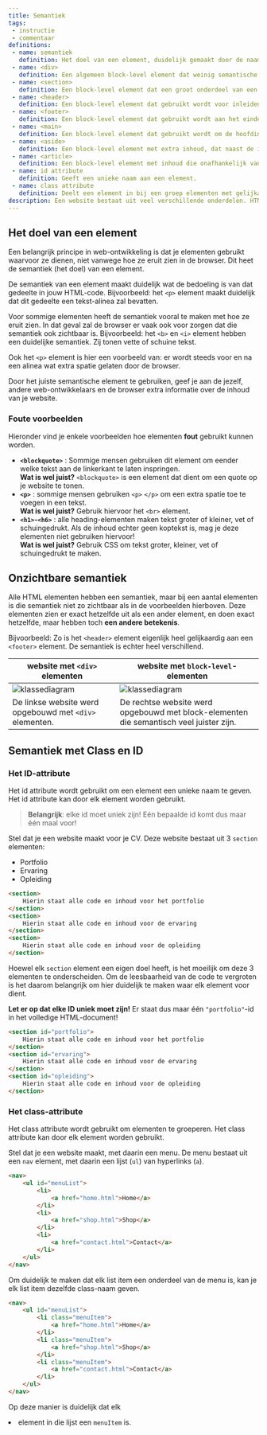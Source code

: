 ```yaml
---
title: Semantiek
tags: 
 - instructie
 - commentaar
definitions:
 - name: semantiek
   definition: Het doel van een element, duidelijk gemaakt door de naam van het element.
 - name: <div>
   definition: Een algemeen block-level element dat weinig semantische waarde heeft.
 - name: <section>
   definition: Een block-level element dat een groot onderdeel van een document aanduidt.
 - name: <header>
   definition: Een block-level element dat gebruikt wordt voor inleidende inhoud of navigatielinks.
 - name: <footer>
   definition: Een block-level element dat gebruikt wordt aan het einde van het document. Bevat vaak extra informatie over de auteur, copyright en contact-informatie.
 - name: <main>
   definition: Een block-level element dat gebruikt wordt om de hoofdinhoud aan te duiden. Dit element komt maar één keer voor in het document.
 - name: <aside>
   definition: Een block-level element met extra inhoud, dat naast de inhoud wordt geplaatst waarin het element geplaatst is.
 - name: <article>
   definition: Een block-level element met inhoud die onafhankelijk van de rest van de site verspreidt kan worden, zonder dat die inhoud onduidelijk wordt.
 - name: id attribute
   definition: Geeft een unieke naam aan een element.
 - name: class attribute
   definition: Deelt een element in bij een groep elementen met gelijkaardige semantische waarde.
description: Een website bestaat uit veel verschillende onderdelen. HTML voorziet heel veel mogelijkheden om die onderdelen correct aan te duiden, maar vaak is er maar één optie de meest correcte. In dit hoofdstuk wordt verder uitgelegd welke onderdelen je best op een bepaalde manier aanduidt.
---
```



## Het doel van een element

Een belangrijk principe in web-ontwikkeling is dat je elementen gebruikt waarvoor ze dienen, niet vanwege hoe ze eruit zien in de browser. Dit heet de semantiek (het doel) van een element.

De semantiek van een element maakt duidelijk wat de bedoeling is van dat gedeelte in jouw HTML-code. Bijvoorbeeld: het `<p>` element maakt duidelijk dat dit gedeelte een tekst-alinea zal bevatten.

Voor sommige elementen heeft de semantiek vooral te maken met hoe ze eruit zien. In dat geval zal de browser er vaak ook voor zorgen dat die semantiek ook zichtbaar is. Bijvoorbeeld: het `<b>` en `<i>` element hebben een duidelijke semantiek. Zij tonen vette of schuine tekst.  

Ook het `<p>` element is hier een voorbeeld van: er wordt steeds voor en na een alinea wat extra spatie gelaten door de browser.

Door het juiste semantische element te gebruiken, geef je aan de jezelf, andere web-ontwikkelaars en de browser extra informatie over de inhoud van je website.


### Foute voorbeelden

Hieronder vind je enkele voorbeelden hoe elementen **fout**  gebruikt kunnen worden.

*   **`<blockquote>`** : Sommige mensen gebruiken dit element om eender welke tekst aan de linkerkant te laten inspringen.<br>
**Wat is wel juist?** `<blockquote>` is een element dat dient om een quote op je website te tonen.
*   **`<p>`** : sommige mensen gebruiken `<p>`&nbsp;`</p>` om een extra spatie toe te voegen in een tekst.<br>
**Wat is wel juist?** Gebruik hiervoor het `<br>` element.
*   **`<h1>`-`<h6>`** : alle heading-elementen maken tekst groter of kleiner, vet of schuingedrukt. Als de inhoud echter geen koptekst is, mag je deze elementen niet gebruiken hiervoor!<br>
**Wat is wel juist?** Gebruik CSS om tekst groter, kleiner, vet of schuingedrukt te maken.


## Onzichtbare semantiek

Alle HTML elementen hebben een semantiek, maar bij een aantal elementen is die semantiek niet zo zichtbaar als in de voorbeelden hierboven. Deze elementen zien er exact hetzelfde uit als een ander element, en doen exact hetzelfde, maar hebben toch **een andere betekenis**. 

Bijvoorbeeld: Zo is het `<header>` element eigenlijk heel gelijkaardig aan een `<footer>` element. De semantiek is echter heel verschillend. 

| website met `<div>` elementen  | website met `block-level`-elementen |
| ------------- | ------------- |
| <img src="{{ site.baseurl }}/assets/img/html-semantiek1.jpg" alt="klassediagram" style="height: auto; max-width: 100%">  | <img src="{{ site.baseurl }}/assets/img/html-semantiek2.jpg" alt="klassediagram" style="height: auto; max-width: 100%">   |
| De linkse website werd opgebouwd met `<div>` elementen.  | De rechtse website werd opgebouwd met block-elementen die semantisch veel juister zijn.  |

## Semantiek met Class en ID

### Het ID-attribute

Het id attribute wordt gebruikt om een element een unieke naam te geven. Het id attribute kan door elk element worden gebruikt. 

> **Belangrijk**:  elke id moet uniek zijn! Eén bepaalde id komt dus maar één maal voor!

Stel dat je een website maakt voor je CV. Deze website bestaat uit 3 `section` elementen:
 - Portfolio
 - Ervaring
 - Opleiding

```html
<section>
	Hierin staat alle code en inhoud voor het portfolio
</section>
<section>
	Hierin staat alle code en inhoud voor de ervaring
</section>
<section>
	Hierin staat alle code en inhoud voor de opleiding
</section>
```

Hoewel elk `section` element een eigen doel heeft, is het moeilijk om deze 3 elementen te onderscheiden. Om de leesbaarheid van de code te vergroten is het daarom belangrijk om hier duidelijk te maken waar elk element voor dient. 

**Let er op dat elke ID uniek moet zijn!** Er staat dus maar één `"portfolio"`-id in het volledige HTML-document!

```html
<section id="portfolio">
	Hierin staat alle code en inhoud voor het portfolio
</section>
<section id="ervaring">
	Hierin staat alle code en inhoud voor de ervaring
</section>
<section id="opleiding">
	Hierin staat alle code en inhoud voor de opleiding
</section>
```

### Het class-attribute

Het class attribute wordt gebruikt om elementen te groeperen. Het class attribute kan door elk element worden gebruikt. 

Stel dat je een website maakt, met daarin een menu. De menu bestaat uit een `nav` element, met daarin een lijst (`ul`) van hyperlinks (`a`).

```html
<nav>
    <ul id="menuList">
        <li>
            <a href="home.html">Home</a>
        </li>
        <li>
            <a href="shop.html">Shop</a>
        </li>
        <li>
            <a href="contact.html">Contact</a>
        </li>
    </ul>
</nav>
```

Om duidelijk te maken dat elk list item een onderdeel van de menu is, kan je elk list item dezelfde class-naam geven.
```html
<nav>
    <ul id="menuList">
        <li class="menuItem">
            <a href="home.html">Home</a>
        </li>
        <li class="menuItem">
            <a href="shop.html">Shop</a>
        </li>
        <li class="menuItem">
            <a href="contact.html">Contact</a>
        </li>
    </ul>
</nav>
```

Op deze manier is duidelijk dat elk <li> element in die lijst een `menuItem` is.
